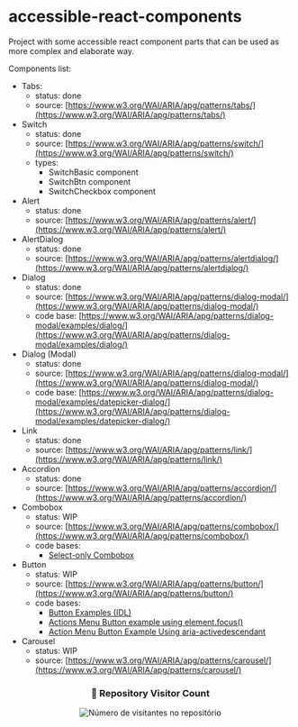 # accessible-react-components

Project with some accessible react component parts that can be used as more complex and elaborate way.

Components list:

-   Tabs:
    -   status: done
    -   source: [https://www.w3.org/WAI/ARIA/apg/patterns/tabs/](https://www.w3.org/WAI/ARIA/apg/patterns/tabs/)
-   Switch
    -   status: done
    -   source: [https://www.w3.org/WAI/ARIA/apg/patterns/switch/](https://www.w3.org/WAI/ARIA/apg/patterns/switch/)
    -   types:
        -   SwitchBasic component
        -   SwitchBtn component
        -   SwitchCheckbox component
-   Alert
    -   status: done
    -   source: [https://www.w3.org/WAI/ARIA/apg/patterns/alert/](https://www.w3.org/WAI/ARIA/apg/patterns/alert/)
-   AlertDialog
    -   status: done
    -   source: [https://www.w3.org/WAI/ARIA/apg/patterns/alertdialog/](https://www.w3.org/WAI/ARIA/apg/patterns/alertdialog/)
-   Dialog
    -   status: done
    -   source: [https://www.w3.org/WAI/ARIA/apg/patterns/dialog-modal/](https://www.w3.org/WAI/ARIA/apg/patterns/dialog-modal/)
    -   code base: [https://www.w3.org/WAI/ARIA/apg/patterns/dialog-modal/examples/dialog/](https://www.w3.org/WAI/ARIA/apg/patterns/dialog-modal/examples/dialog/)
-   Dialog (Modal)
    -   status: done
    -   source: [https://www.w3.org/WAI/ARIA/apg/patterns/dialog-modal/](https://www.w3.org/WAI/ARIA/apg/patterns/dialog-modal/)
    -   code base: [https://www.w3.org/WAI/ARIA/apg/patterns/dialog-modal/examples/datepicker-dialog/](https://www.w3.org/WAI/ARIA/apg/patterns/dialog-modal/examples/datepicker-dialog/)
-   Link
    -   status: done
    -   source: [https://www.w3.org/WAI/ARIA/apg/patterns/link/](https://www.w3.org/WAI/ARIA/apg/patterns/link/)
-   Accordion
    -   status: done
    -   source: [https://www.w3.org/WAI/ARIA/apg/patterns/accordion/](https://www.w3.org/WAI/ARIA/apg/patterns/accordion/)
-   Combobox
    -   status: WIP
    -   source: [https://www.w3.org/WAI/ARIA/apg/patterns/combobox/](https://www.w3.org/WAI/ARIA/apg/patterns/combobox/)
    -   code bases:
        -   [Select-only Combobox](https://www.w3.org/WAI/ARIA/apg/patterns/combobox/examples/combobox-select-only/)
-   Button
    -   status: WIP
    -   source: [https://www.w3.org/WAI/ARIA/apg/patterns/button/](https://www.w3.org/WAI/ARIA/apg/patterns/button/)
    -   code bases:
        -   [Button Examples (IDL)](https://www.w3.org/WAI/ARIA/apg/patterns/button/examples/button_idl/)
        -   [Actions Menu Button example using element.focus()](https://www.w3.org/WAI/ARIA/apg/patterns/menu-button/examples/menu-button-actions/)
        -   [Action Menu Button Example Using aria-activedescendant](https://www.w3.org/WAI/ARIA/apg/patterns/menu-button/examples/menu-button-actions-active-descendant/)
-   Carousel
    -   status: WIP
    -   source: [https://www.w3.org/WAI/ARIA/apg/patterns/carousel/](https://www.w3.org/WAI/ARIA/apg/patterns/carousel/)

<div align="center">
  <h3><b>📍 Repository Visitor Count</b></h3>
</div>

<p align="center">
  <img
    src="https://profile-counter.glitch.me/accessible-react-components/count.svg"
    alt="Número de visitantes no repositório"
  />
</p>
